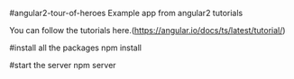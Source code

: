 #angular2-tour-of-heroes
Example app from angular2 tutorials

You can follow the tutorials here.(https://angular.io/docs/ts/latest/tutorial/)

#install all the packages
npm install

#start the server
npm server
